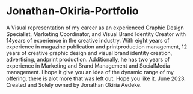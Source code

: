 # Jonathan-Okiria-Portfolio
A Visual representation of my career as an experienced Graphic Design Specialist, Marketing Coordinator, and Visual Brand Identity Creator with 14years of experience in the creative industry. With eight years of experience in magazine publication and printproduction management, 12 years of creative graphic design and visual brand identity creation, advertising, andprint production. Additionally, he has two years of experience in Marketing and Brand Management and SocialMedia management.
I hope it give you an idea of the dynamic range of my offering, there is alot more that was left out. Hope you like it. June 2023.
Created and Solely owned by Jonathan Okiria Aedeke.
